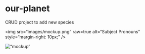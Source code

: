 # our-planet
CRUD project to add new species

<img
src=“images/mockup.png”
raw=true
alt=“Subject Pronouns”
style=“margin-right: 10px;”
/>

<img width=“964” alt=“mockup” src=“https://github.com/DobroTora/our-planet/issues/1”>
